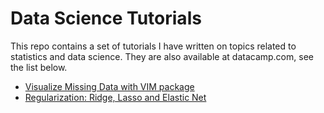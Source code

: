 # Data Science Tutorials

This repo contains a set of tutorials I have written on topics related to statistics and data science. They are also available at datacamp.com, see the list below.

-   [Visualize Missing Data with VIM package](https://www.datacamp.com/community/tutorials/visualize-data-vim-package)
-   [Regularization: Ridge, Lasso and Elastic Net](https://www.datacamp.com/community/tutorials/tutorial-ridge-lasso-elastic-net)

